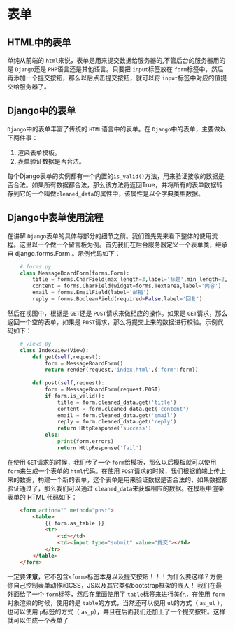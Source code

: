 # 表单

## HTML中的表单

单纯从前端的 `html`来说，表单是用来提交数据给服务器的,不管后台的服务器用的是 `Django`还是 `PHP`语言还是其他语言。只要把 `input`标签放在 `form`标签中，然后再添加一个提交按钮，那么以后点击提交按钮，就可以将 `input`标签中对应的值提交给服务器了。

## Django中的表单

`Django`中的表单丰富了传统的 `HTML`语言中的表单。在 `Django`中的表单，主要做以下两件事：
1. 渲染表单模板。
2. 表单验证数据是否合法。

每个Django表单的实例都有一个内置的`is_valid()`方法，用来验证接收的数据是否合法。如果所有数据都合法，那么该方法将返回True，并将所有的表单数据转存到它的一个叫做`cleaned_data`的属性中，该属性是以个字典类型数据。

## Django中表单使用流程

在讲解 `Django`表单的具体每部分的细节之前。我们首先先来看下整体的使用流程。这里以一个做一个留言板为例。首先我们在后台服务器定义一个表单类，继承自 django.forms.Form 。示例代码如下：
```python
    # forms.py
    class MessageBoardForm(forms.Form):
        title = forms.CharField(max_length=3,label='标题',min_length=2,error_messages={"min_length":'标题字符段不符合要求！'})
        content = forms.CharField(widget=forms.Textarea,label='内容')
        email = forms.EmailField(label='邮箱')
        reply = forms.BooleanField(required=False,label='回复')
```

然后在视图中，根据是 `GET`还是 `POST`请求来做相应的操作。如果是 `GET`请求，那么返回一个空的表单，如果是 `POST`请求，那么将提交上来的数据进行校验。示例代码如下：
```python
    # views.py
    class IndexView(View):
        def get(self,request):
            form = MessageBoardForm()
            return render(request,'index.html',{'form':form})
            
        def post(self,request):
            form = MessageBoardForm(request.POST)
            if form.is_valid():
                title = form.cleaned_data.get('title')
                content = form.cleaned_data.get('content')
                email = form.cleaned_data.get('email')
                reply = form.cleaned_data.get('reply')
                return HttpResponse('success')
            else:
                print(form.errors)
                return HttpResponse('fail')
```
在使用 `GET`请求的时候，我们传了一个 `form`给模板，那么以后模板就可以使用 `form`来生成一个表单的 `html`代码。在使用 `POST`请求的时候，我们根据前端上传上来的数据，构建一个新的表单，这个表单是用来验证数据是否合法的，如果数据都验证通过了，那么我们可以通过 `cleaned_data`来获取相应的数据。在模板中渲染表单的 HTML 代码如下：
```html
    <form action="" method="post">
        <table>
            {{ form.as_table }}
            <tr>
                <td></td>
                <td><input type="submit" value="提交"></td>
            </tr>
        </table>
    </form>
```
一定要**注意**，它不包含`<form>`标签本身以及提交按钮！！！为什么要这样？方便你自己控制表单动作和CSS，JS以及其它类似bootstrap框架的嵌入！
我们在最外面给了一个 `form`标签，然后在里面使用了 `table`标签来进行美化，在使用 `form`对象渲染的时候，使用的是 `table`的方式，当然还可以使用 `ul`的方式（ `as_ul` ），也可以使用 `p`标签的方式（ `as_p`），并且在后面我们还加上了一个提交按钮。这样就可以生成一个表单了